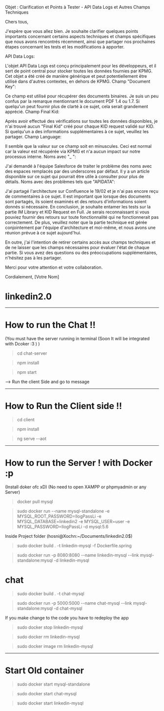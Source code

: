 Objet : Clarification et Points à Tester - API Data Logs et Autres Champs Techniques

Chers tous,

J'espère que vous allez bien. Je souhaite clarifier quelques points importants concernant certains aspects techniques et champs spécifiques que nous avons rencontrés récemment, ainsi que partager nos prochaines étapes concernant les tests et les modifications à apporter.

API Data Logs:

L'objet API Data Logs est conçu principalement pour les développeurs, et il sert de point central pour stocker toutes les données fournies par KPMG.
Cet objet a été créé de manière générique et peut potentiellement être utilisé dans d'autres contextes, en dehors de KPMG.
Champ "Document Key":

Ce champ est utilisé pour récupérer des documents binaires. Je suis un peu confus par la remarque mentionnant le document PDF 1.4 ou 1.7. Si quelqu'un peut fournir plus de clarté à ce sujet, cela serait grandement apprécié.
Champ Final Kid:

Après avoir effectué des vérifications sur toutes les données disponibles, je n'ai trouvé aucun "Final Kid" créé pour chaque KID request validé sur KID. Si quelqu'un a des informations supplémentaires à ce sujet, veuillez les partager.
Champ Language:

Il semble que la valeur sur ce champ soit en minuscules. Ceci est normal car la valeur est récupérée via KPMG et n'a aucun impact sur notre processus interne.
Noms avec "_ ":

J'ai demandé à l'équipe Salesforce de traiter le problème des noms avec des espaces remplacés par des underscores par défaut. Il y a un article disponible sur ce sujet qui pourrait être utile à consulter pour plus de détails.
Noms avec des problèmes tels que "APIDATA":

J'ai partagé l'architecture sur Confluence le 19/02 et je n'ai pas encore reçu de commentaires à ce sujet. Il est important que lorsque des documents sont partagés, ils soient examinés et des retours d'informations soient donnés si nécessaire.
En conclusion, je souhaite entamer les tests sur la partie IM Library et KID Request en Full. Je serais reconnaissant si vous pouviez fournir des retours sur toute fonctionnalité qui ne fonctionnerait pas correctement. De plus, veuillez noter que la partie technique est gérée conjointement par l'équipe d'architecture et moi-même, et nous avons une réunion prévue à ce sujet aujourd'hui.

En outre, j'ai l'intention de retirer certains accès aux champs techniques et de ne laisser que les champs nécessaires pour évaluer l'état de chaque partie. Si vous avez des questions ou des préoccupations supplémentaires, n'hésitez pas à les partager.

Merci pour votre attention et votre collaboration.

Cordialement,
[Votre Nom]
# linkedin2.0

-----------------------------------------------------------------------------------------------------------------------------

# How to run the Chat !!

(You must have the server running in terminal (Soon It will be integrated with Dcoker :3 ) )

> cd chat-server

> npm install

> npm start

--> Run the client Side and go to message 

-----------------------------------------------------------------------------------------------------------------------------
# How to Run the Client side !!

> cd client

> npm install

> ng serve --aot

-----------------------------------------------------------------------------------------------------------------------------

# How to run the Server ! with Docker :p 
(Install doker ofc xD)
(No need to open XAMPP or phpmyadmin or any Server)

> docker pull mysql

> sudo docker run --name mysql-standalone -e MYSQL_ROOT_PASSWORD=IlogPassLi -e MYSQL_DATABASE=linkedin2 -e MYSQL_USER=user -e MYSQL_PASSWORD=IlogPassLi -d mysql:5.6

Inside Project folder (hosni@Xochn:~/Documents/linkedin2.0$)

> sudo docker build . -t linkedin-mysql -f Dockerfile.spring

> sudo docker run -p 8080:8080 --name linkedin-mysql --link mysql-standalone:mysql -d linkedin-mysql

# chat

> sudo docker build . -t chat-mysql

> sudo docker run -p 5000:5000 --name chat-mysql --link mysql-standalone:mysql -d chat-mysql


If you make change to the code you have to redeploy the app 

> sudo docker stop linkedin-mysql

> sudo docker rm linkedin-mysql

> sudo docker image rm linkedin-mysql


----------------------------------

# Start Old container

> sudo docker start mysql-standalone

> sudo docker start chat-mysql

> sudo docker start linkedin-mysql

